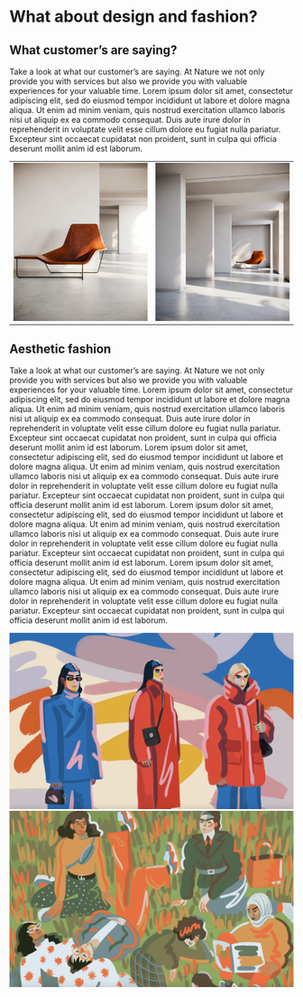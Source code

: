 # What about design and fashion?

## What customer’s are saying?

Take a look at what our customer’s are saying. At Nature we not only provide you with services but also we provide you with valuable experiences for your valuable time. Lorem ipsum dolor sit amet, consectetur adipiscing elit, sed do eiusmod tempor incididunt ut labore et dolore magna aliqua. Ut enim ad minim veniam, quis nostrud exercitation ullamco laboris nisi ut aliquip ex ea commodo consequat. Duis aute irure dolor in reprehenderit in voluptate velit esse cillum dolore eu fugiat nulla pariatur. Excepteur sint occaecat cupidatat non proident, sunt in culpa qui officia deserunt mollit anim id est laborum.


| | |
| --: | :-- |
|![Image](/assets/img/home2.jpeg)|![Image](/assets/img/home3.jpg)|


## Aesthetic fashion


Take a look at what our customer’s are saying. At Nature we not only provide you with services but also we provide you with valuable experiences for your valuable time. Lorem ipsum dolor sit amet, consectetur adipiscing elit, sed do eiusmod tempor incididunt ut labore et dolore magna aliqua. Ut enim ad minim veniam, quis nostrud exercitation ullamco laboris nisi ut aliquip ex ea commodo consequat. Duis aute irure dolor in reprehenderit in voluptate velit esse cillum dolore eu fugiat nulla pariatur. Excepteur sint occaecat cupidatat non proident, sunt in culpa qui officia deserunt mollit anim id est laborum. Lorem ipsum dolor sit amet, consectetur adipiscing elit, sed do eiusmod tempor incididunt ut labore et dolore magna aliqua. Ut enim ad minim veniam, quis nostrud exercitation ullamco laboris nisi ut aliquip ex ea commodo consequat. Duis aute irure dolor in reprehenderit in voluptate velit esse cillum dolore eu fugiat nulla pariatur. Excepteur sint occaecat cupidatat non proident, sunt in culpa qui officia deserunt mollit anim id est laborum. Lorem ipsum dolor sit amet, consectetur adipiscing elit, sed do eiusmod tempor incididunt ut labore et dolore magna aliqua. Ut enim ad minim veniam, quis nostrud exercitation ullamco laboris nisi ut aliquip ex ea commodo consequat. Duis aute irure dolor in reprehenderit in voluptate velit esse cillum dolore eu fugiat nulla pariatur. Excepteur sint occaecat cupidatat non proident, sunt in culpa qui officia deserunt mollit anim id est laborum. Lorem ipsum dolor sit amet, consectetur adipiscing elit, sed do eiusmod tempor incididunt ut labore et dolore magna aliqua. Ut enim ad minim veniam, quis nostrud exercitation ullamco laboris nisi ut aliquip ex ea commodo consequat. Duis aute irure dolor in reprehenderit in voluptate velit esse cillum dolore eu fugiat nulla pariatur. Excepteur sint occaecat cupidatat non proident, sunt in culpa qui officia deserunt mollit anim id est laborum.


![Image](/assets/img/home4.png)
![Image](/assets/img/home6.png)

<!--


tritre 2 | tritre 3 |
| :-- | :-- |
| Take a look at what our customer’s are saying. At Nature we not only provide you with services but also we provide you with valuable experiences for your valuable time. Lorem ipsum dolor sit amet, consectetur adipiscing elit, sed do eiusmod tempor incididunt ut labore et dolore magna aliqua. Ut enim ad minim veniam, quis nostrud exercitation ullamco laboris nisi ut aliquip ex ea commodo consequat. Duis aute irure dolor in reprehenderit in voluptate velit esse cillum dolore eu fugiat nulla pariatur. Excepteur sint occaecat cupidatat non proident, sunt in culpa qui officia deserunt mollit anim id est laborum. |Take a look at what our customer’s are saying. At Nature we not only provide you with services but also we provide you with valuable experiences for your valuable time. Lorem ipsum dolor sit amet, consectetur adipiscing elit, sed do eiusmod tempor incididunt ut labore et dolore magna aliqua. Ut enim ad minim veniam, quis nostrud exercitation ullamco laboris nisi ut aliquip ex ea commodo consequat. Duis aute irure dolor in reprehenderit in voluptat e velit esse cillum dolore eu fugiat nulla pariatur. Excepteur sint occaecat cupidatat non proident, sunt in culpa qui officia deserunt mollit anim id est laborum. |

|![Image](/assets/img/home6.png) |![Image](/assets/img/home5.png) 

| | |
|:---|:--:|
|![Image](/assets/img/home_2.jpeg)|Lorem ipsum dolor sit amet, consectetur adipiscing elit, sed do eiusmod tempor incididunt ut labore et dolore magna aliqua. Ut enim ad minim veniam, quis nostrud exercitation ullamco laboris nisi ut aliquip ex ea commodo consequat. Duis aute irure dolor in reprehenderit in voluptate velit esse cillum dolore eu fugiat nulla pariatur. Excepteur sint occaecat cupidatat non proident, sunt in culpa qui officia deserunt mollit anim id est laborum.|

---
### Les titres

      # Titre 1 : équivalent à un h1
      ## Titre 2 : équivalent à un h2
      ### Titre 3 : équivalent à un h3
      #### Titre 4 : équivalent à un h4
      ##### Titre 5 : équivalent à un h5
      ###### Titre 6 : équivalent à un h6

### Les paragraphes

      Paragraphe 1 : un paragraphe
      **Paragraphe 2** : équivalent au strong
      *Paragraphe 3* : équivalent au em

### Les listes

      - Un élément de liste
      - Un autre élément de liste
      - Et encore un autre élément de liste

### Les images

      ![Image](image.jpg)

![Image](/assets/img/Rectangle_2011.jpg)

### Les liens

      [Lien](http://www.google.fr)

### Le code ou les formules

      ```
      Code
      ```   

### Les tableaux

|titre|titre|
|:---|---:|
|![Image](/assets/img/Rectangle_11.jpg)|gsgsdhshsTake a look at what our customer’s are saying. At Nature we not only provide you with services but also we provide you with valuable experiences for your valuable time.|
-->

